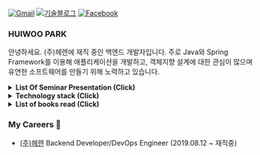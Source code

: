 [![Gmail](https://img.shields.io/badge/Gmail-d14836?style=flat-square&logo=Gmail&logoColor=white&link=mailto:parkhuiwo0@gmail.com)](mailto:parkhuiwo0@gmail.com)
[![기술블로그](http://img.shields.io/badge/-Tech%20blog-black?style=flat-square&logo=github&link=https://parkhuiwo0.github.io/)](https://parkhuiwo0.github.io/)
[![Facebook](https://img.shields.io/badge/facebook-1877f2?style=flat-square&logo=facebook&logoColor=white&link=https://fb.com/parkhuiwo0)](https://fb.com/parkhuiwo0)

### HUIWOO PARK

안녕하세요. (주)헤렌에 재직 중인 백엔드 개발자입니다. 주로 Java와 Spring Framework를 이용해 애플리케이션을 개발하고, 객체지향 설계에 대한 관심이 많으며 유연한 소프트웨어를 만들기 위해 노력하고 있습니다.

<details>
 <summary><strong> List Of Seminar Presentation (Click) </strong></summary>
   - 헤렌 기술 세미나 - 가용성을 고려한 웹 서비스 AWS 인프라 설계 방법 <br/>
   - 헤렌 기술 세미나 - JPA Hibernate ORM N+1 Problem 해결하기 <br/>
   - 헤렌 기술 세미나 - 유연한 소프트웨어 설계를 위한 객체지향 프로그래밍 <br/>
</details>

<details>
 <summary><strong> Technology stack (Click) </strong></summary>
   - Language : Java 8 <br/>
   - Spring Framework (SpringBoot 2.x, Spring Webflux) <br/>
   - Object Relationship Mapping (Spring Data JPA, Hibernate, QueryDSL) <br/>
   - Infrastructure (AWS, Networking) <br/>
   - Elastic (ELK Stack) <br/>
</details>

<details>
 <summary><strong> List of books read (Click) </strong></summary>
   - 오브젝트 - 코드로 이해하는 객체지향 설계 (조영호 저) <br/>
   - 객체지향의 사실과 오해 (조영호 저) <br/>
   - Clean Code : 애자일 소프트웨어 장인 정신 (로버트 마틴.C 저) <br/>
   - 테스트 주도 개발 (켄트백 저) <br/>
   - 토비의 스프링 3.1 (이일민 저) <br/>
   - 자바 ORM 표준 JPA 프로그래밍 (김영한 저) <br/>
   - Effective Java 3판 (조슈아 블로크 저) <br/>
</details>


### My Careers 🌱

- [(주)헤렌](https://www.herrencorp.com) Backend Developer/DevOps Engineer (2019.08.12 ~ 재직중)


